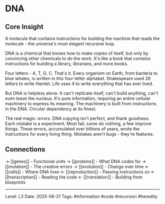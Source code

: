 # DNA

## Core Insight
A molecule that contains instructions for building the machine that reads the molecule - the universe's most elegant recursive loop.

DNA is a chemical that knows how to make copies of itself, but only by convincing other chemicals to do the work. It's like a book that contains instructions for building a library, librarians, and more books.

Four letters - A, T, G, C. That's it. Every organism on Earth, from bacteria to blue whales, is written in this four-letter alphabet. Shakespeare used 26 letters to write Hamlet. Life uses 4 to write everything that has ever lived.

But DNA is helpless alone. It can't replicate itself, can't build anything, can't even leave the nucleus. It's pure information, requiring an entire cellular machinery to express its meaning. The machinery is built from instructions in the DNA. Circular dependency at its finest.

The real magic: errors. DNA copying isn't perfect, and thank goodness. Each mistake is a experiment. Most fail, some do nothing, a few improve things. These errors, accumulated over billions of years, wrote the instructions for every living thing. Mistakes aren't bugs - they're features.

## Connections
→ [[genes]] - Functional units
→ [[proteins]] - What DNA codes for
→ [[mutation]] - The creative errors
→ [[evolution]] - Change over time
← [[cells]] - Where DNA lives
← [[reproduction]] - Passing instructions on
← [[transcription]] - Reading the code
← [[translation]] - Building from blueprints

---
Level: L3
Date: 2025-06-21
Tags: #information #code #recursion #heredity